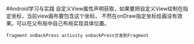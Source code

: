 #Android学习与实践
    自定义View属性声明获取，如果要把自定义View绘制在指定坐标，当前view画布要包含这个坐标，
    不然在onDraw指定坐标绘画没有效果。可以在父布局中自己布局实现具体位置。
    
    fragment onBackPress activity onbackPress分发到Fragment